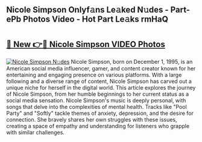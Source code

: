 ## Nicole Simpson Onlyf𝚊ns Le𝚊ked N𝚞des - Part-ePb Photos Video - Hot Part Le𝚊ks rmHaQ

# <h2><a href="http://ab60245.deff.icu/?id=Nicole+Simpson">🔗 New 👉🔴 Nicole Simpson VIDEO Photos</a></h2>

[![Nicole Simpson N𝚞des](https://i.imgur.com/rIISA9y.gif)](http://ab60245.deff.icu/?id=Nicole+Simpson)
Nicole Simpson, born on December 1, 1995, is an American social media influencer, gamer, and content creator known for her entertaining and engaging presence on various platforms. With a large following and a diverse range of content, Nicole Simpson has carved out a unique niche for herself in the digital world. This article explores the journey of Nicole Simpson, from her humble beginnings to her current status as a social media sensation. Nicole Simpson's music is deeply personal, with songs that delve into the complexities of mental health. Tracks like "Pool Party" and "Softly" tackle themes of anxiety, depression, and the desire for connection. She bravely shares her own struggles with these issues, creating a space of empathy and understanding for listeners who grapple with similar challenges.
